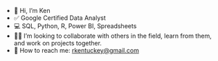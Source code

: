 * 👋 Hi, I’m Ken
* ✅ Google Certified Data Analyst
* 💻 SQL, Python, R, Power BI, Spreadsheets
* 🤝🏽 I’m looking to collaborate with others in the field, learn from them, and work on projects together.
* 📧 How to reach me: rkentuckey@gmail.com
